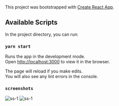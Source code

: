 This project was bootstrapped with [Create React App](https://github.com/facebook/create-react-app).

## Available Scripts

In the project directory, you can run:

### `yarn start`

Runs the app in the development mode.<br />
Open [http://localhost:3000](http://localhost:3000) to view it in the browser.

The page will reload if you make edits.<br />
You will also see any lint errors in the console.

###  `screenshots`
<img src="https://ibb.co/4YXXhWw" alt="ss-1"/>
<img src="https://ibb.co/kQksW5j" alt="ss-1"/>